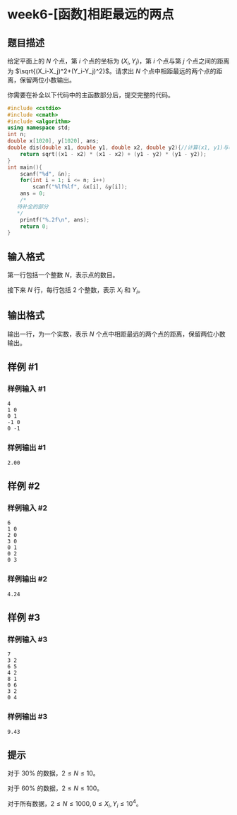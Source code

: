 # week6-[函数]相距最远的两点

## 题目描述

给定平面上的 $N$ 个点，第 $i$ 个点的坐标为 $(X_i, Y_i)$，第 $i$ 个点与第 $j$ 个点之间的距离为 $\sqrt{(X_i-X_j)^2+(Y_i-Y_j)^2}$。请求出 $N$ 个点中相距最远的两个点的距离，保留两位小数输出。

你需要在补全以下代码中的主函数部分后，提交完整的代码。

```cpp
#include <cstdio>
#include <cmath>
#include <algorithm>
using namespace std;
int n;
double x[1020], y[1020], ans;
double dis(double x1, double y1, double x2, double y2){//计算(x1, y1)与(x2, y2)这两点之间的距离 
	return sqrt((x1 - x2) * (x1 - x2) + (y1 - y2) * (y1 - y2)); 
}
int main(){
	scanf("%d", &n);
	for(int i = 1; i <= n; i++)
		scanf("%lf%lf", &x[i], &y[i]);
	ans = 0;
	/*
   待补全的部分
   */
	printf("%.2f\n", ans);
	return 0;
}
```

## 输入格式

第一行包括一个整数 $N$，表示点的数目。

接下来 $N$ 行，每行包括 $2$ 个整数，表示 $X_i$ 和 $Y_i$。

## 输出格式

输出一行，为一个实数，表示 $N$ 个点中相距最远的两个点的距离，保留两位小数输出。

## 样例 #1

### 样例输入 #1

```
4
1 0
0 1
-1 0
0 -1
```

### 样例输出 #1

```
2.00
```

## 样例 #2

### 样例输入 #2

```
6
1 0
2 0
3 0
0 1
0 2
0 3
```

### 样例输出 #2

```
4.24
```

## 样例 #3

### 样例输入 #3

```
7
3 2
6 5
4 2
8 1
0 6
3 2
0 4
```

### 样例输出 #3

```
9.43
```

## 提示

对于 $30\%$ 的数据，$2 \le N \le 10$。

对于 $60\%$ 的数据，$2 \le N \le 100$。

对于所有数据，$2 \le N \le 1000,0 \le X_i,Y_i \le 10^4$。